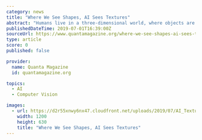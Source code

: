 ```yaml
---
category: news
title: "Where We See Shapes, AI Sees Textures"
abstract: "Humans live in a three-dimensional world, where objects are seen from multiple angles under many different conditions, and where our other senses, such as touch, can contribute to object recognition as needed. So it makes sense for our vision to prioritize ..."
publishedDateTime: 2019-07-01T16:39:00Z
sourceUrl: https://www.quantamagazine.org/where-we-see-shapes-ai-sees-textures-20190701/
type: article
score: 0
published: false

provider:
  name: Quanta Magazine
  id: quantamagazine.org

topics:
  - AI
  - Computer Vision

images:
  - url: https://d2r55xnwy6nx47.cloudfront.net/uploads/2019/07/AI_Textures_1200_social.jpg
    width: 1200
    height: 630
    title: "Where We See Shapes, AI Sees Textures"
---
```

